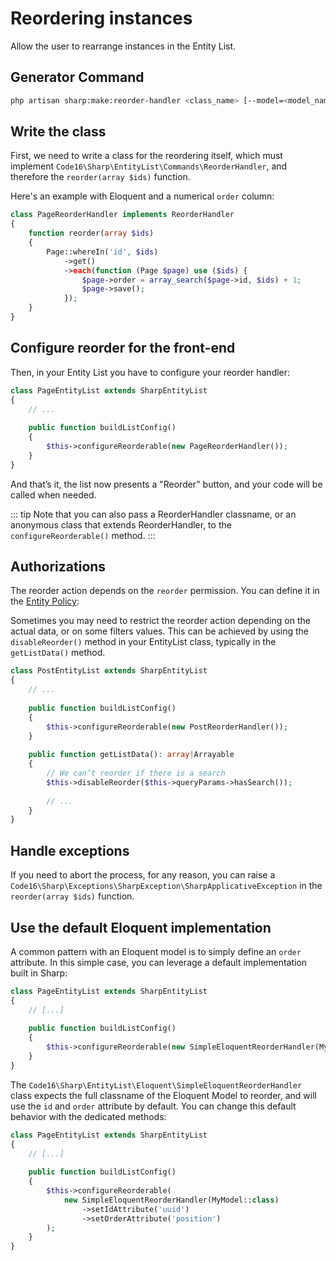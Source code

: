 # Reordering instances

Allow the user to rearrange instances in the Entity List.

## Generator Command

```bash
php artisan sharp:make:reorder-handler <class_name> [--model=<model_name>]
```

## Write the class

First, we need to write a class for the reordering itself, which must implement `Code16\Sharp\EntityList\Commands\ReorderHandler`, and therefore the `reorder(array $ids)` function.

Here's an example with Eloquent and a numerical `order` column:

```php
class PageReorderHandler implements ReorderHandler
{
    function reorder(array $ids)
    {
        Page::whereIn('id', $ids)
            ->get()
            ->each(function (Page $page) use ($ids) {
                $page->order = array_search($page->id, $ids) + 1;
                $page->save();
            });
    }
}
```

## Configure reorder for the front-end

Then, in your Entity List you have to configure your reorder handler:

```php
class PageEntityList extends SharpEntityList
{
    // ...
    
    public function buildListConfig()
    {
        $this->configureReorderable(new PageReorderHandler());
    }
}
```

And that’s it, the list now presents a "Reorder" button, and your code will be called when needed.

::: tip
Note that you can also pass a ReorderHandler classname, or an anonymous class that extends ReorderHandler, to the `configureReorderable()` method. 
:::

## Authorizations

The reorder action depends on the `reorder` permission. You can define it in the [Entity Policy](entity-authorizations.md):

Sometimes you may need to restrict the reorder action depending on the actual data, or on some filters values. This can be achieved by using the `disableReorder()` method in your EntityList class, typically in the `getListData()` method.

```php
class PostEntityList extends SharpEntityList
{
    // ...
    
    public function buildListConfig()
    {
        $this->configureReorderable(new PostReorderHandler());
    }
    
    public function getListData(): array|Arrayable
    {
        // We can’t reorder if there is a search 
        $this->disableReorder($this->queryParams->hasSearch());
        
        // ...
    }
}
```

## Handle exceptions

If you need to abort the process, for any reason, you can raise a `Code16\Sharp\Exceptions\SharpException\SharpApplicativeException` in the `reorder(array $ids)` function.

## Use the default Eloquent implementation

A common pattern with an Eloquent model is to simply define an `order` attribute. In this simple case, you can leverage a default implementation built in Sharp:

```php
class PageEntityList extends SharpEntityList
{
    // [...]
 
    public function buildListConfig()
    {
        $this->configureReorderable(new SimpleEloquentReorderHandler(MyModel::class));
    }
}
```

The `Code16\Sharp\EntityList\Eloquent\SimpleEloquentReorderHandler` class expects the full classname of the Eloquent Model to reorder, and will use the `id` and `order` attribute by default. You can change this default behavior with the dedicated methods:

```php
class PageEntityList extends SharpEntityList
{
    // [...]
 
    public function buildListConfig()
    {
        $this->configureReorderable(
            new SimpleEloquentReorderHandler(MyModel::class)
                ->setIdAttribute('uuid')
                ->setOrderAttribute('position')
        );
    }
}
```
